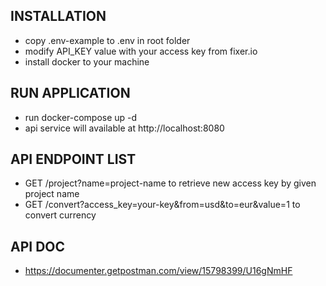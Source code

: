 ## INSTALLATION
- copy .env-example to .env in root folder 
- modify API_KEY value with your access key from fixer.io
- install docker to your machine

## RUN APPLICATION
- run docker-compose up -d 
- api service will available at http://localhost:8080

## API ENDPOINT LIST
- GET /project?name=project-name to retrieve new access key by given project name
- GET /convert?access_key=your-key&from=usd&to=eur&value=1 to convert currency 

## API DOC 
- https://documenter.getpostman.com/view/15798399/U16gNmHF